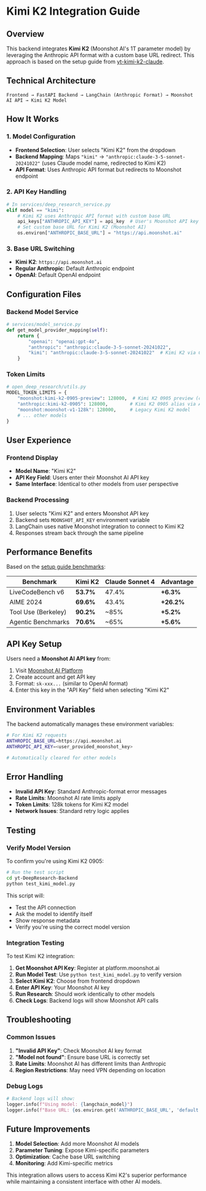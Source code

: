 # Kimi K2 Integration Guide

## Overview

This backend integrates **Kimi K2** (Moonshot AI's 1T parameter model) by leveraging the Anthropic API format with a custom base URL redirect. This approach is based on the setup guide from [yt-kimi-k2-claude](https://github.com/ShenSeanChen/yt-kimi-k2-claude).

## Technical Architecture

```
Frontend → FastAPI Backend → LangChain (Anthropic Format) → Moonshot AI API → Kimi K2 Model
```

## How It Works

### 1. **Model Configuration**
- **Frontend Selection**: User selects "Kimi K2" from the dropdown
- **Backend Mapping**: Maps `"kimi"` → `"anthropic:claude-3-5-sonnet-20241022"` (uses Claude model name, redirected to Kimi K2)
- **API Format**: Uses Anthropic API format but redirects to Moonshot endpoint

### 2. **API Key Handling**
```python
# In services/deep_research_service.py
elif model == "kimi":
    # Kimi K2 uses Anthropic API format with custom base URL
    api_keys["ANTHROPIC_API_KEY"] = api_key  # User's Moonshot API key
    # Set custom base URL for Kimi K2 (Moonshot AI)
    os.environ["ANTHROPIC_BASE_URL"] = "https://api.moonshot.ai"
```

### 3. **Base URL Switching**
- **Kimi K2**: `https://api.moonshot.ai`
- **Regular Anthropic**: Default Anthropic endpoint
- **OpenAI**: Default OpenAI endpoint

## Configuration Files

### Backend Model Service
```python
# services/model_service.py
def get_model_provider_mapping(self):
    return {
        "openai": "openai:gpt-4o",
        "anthropic": "anthropic:claude-3-5-sonnet-20241022", 
        "kimi": "anthropic:claude-3-5-sonnet-20241022"  # Kimi K2 via Claude model name
    }
```

### Token Limits
```python
# open_deep_research/utils.py
MODEL_TOKEN_LIMITS = {
    "moonshot:kimi-k2-0905-preview": 128000,  # Kimi K2 0905 preview (current)
    "anthropic:kimi-k2-0905": 128000,        # Kimi K2 0905 alias via Anthropic-style prefix
    "moonshot:moonshot-v1-128k": 128000,     # Legacy Kimi K2 model
    # ... other models
}
```

## User Experience

### Frontend Display
- **Model Name**: "Kimi K2" 
- **API Key Field**: Users enter their Moonshot AI API key
- **Same Interface**: Identical to other models from user perspective

### Backend Processing
1. User selects "Kimi K2" and enters Moonshot API key
2. Backend sets `MOONSHOT_API_KEY` environment variable
3. LangChain uses native Moonshot integration to connect to Kimi K2
4. Responses stream back through the same pipeline

## Performance Benefits

Based on the [setup guide benchmarks](https://github.com/ShenSeanChen/yt-kimi-k2-claude):

| Benchmark           | Kimi K2   | Claude Sonnet 4 | Advantage  |
| ------------------- | --------- | --------------- | ---------- |
| LiveCodeBench v6    | **53.7%** | 47.4%           | **+6.3%**  |
| AIME 2024           | **69.6%** | 43.4%           | **+26.2%** |
| Tool Use (Berkeley) | **90.2%** | ~85%            | **+5.2%**  |
| Agentic Benchmarks  | **70.6%** | ~65%            | **+5.6%**  |

## API Key Setup

Users need a **Moonshot AI API key** from:
1. Visit [Moonshot AI Platform](https://platform.moonshot.ai/)
2. Create account and get API key
3. Format: `sk-xxx...` (similar to OpenAI format)
4. Enter this key in the "API Key" field when selecting "Kimi K2"

## Environment Variables

The backend automatically manages these environment variables:

```bash
# For Kimi K2 requests
ANTHROPIC_BASE_URL=https://api.moonshot.ai
ANTHROPIC_API_KEY=<user_provided_moonshot_key>

# Automatically cleared for other models
```

## Error Handling

- **Invalid API Key**: Standard Anthropic-format error messages
- **Rate Limits**: Moonshot AI rate limits apply
- **Token Limits**: 128k tokens for Kimi K2 model
- **Network Issues**: Standard retry logic applies

## Testing

### Verify Model Version

To confirm you're using Kimi K2 0905:

```bash
# Run the test script
cd yt-DeepResearch-Backend
python test_kimi_model.py
```

This script will:
- Test the API connection
- Ask the model to identify itself
- Show response metadata
- Verify you're using the correct model version

### Integration Testing

To test Kimi K2 integration:

1. **Get Moonshot API Key**: Register at platform.moonshot.ai
2. **Run Model Test**: Use `python test_kimi_model.py` to verify version
3. **Select Kimi K2**: Choose from frontend dropdown
4. **Enter API Key**: Your Moonshot AI key
5. **Run Research**: Should work identically to other models
6. **Check Logs**: Backend logs will show Moonshot API calls

## Troubleshooting

### Common Issues

1. **"Invalid API Key"**: Check Moonshot AI key format
2. **"Model not found"**: Ensure base URL is correctly set
3. **Rate Limits**: Moonshot AI has different limits than Anthropic
4. **Region Restrictions**: May need VPN depending on location

### Debug Logs

```python
# Backend logs will show:
logger.info(f"Using model: {langchain_model}")
logger.info(f"Base URL: {os.environ.get('ANTHROPIC_BASE_URL', 'default')}")
```

## Future Improvements

1. **Model Selection**: Add more Moonshot AI models
2. **Parameter Tuning**: Expose Kimi-specific parameters
3. **Optimization**: Cache base URL switching
4. **Monitoring**: Add Kimi-specific metrics

This integration allows users to access Kimi K2's superior performance while maintaining a consistent interface with other AI models.
